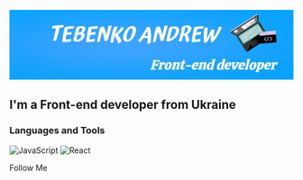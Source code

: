 ![Header](https://github.com/andrewtebenko/andrewtebenko/blob/main/assets/background.jpg)

## I'm a Front-end developer from Ukraine

### Languages and Tools
![JavaScript](https://img.shields.io/badge/-javascript-2da2fc?style=for-the-badge&logo=javascript)
![React](https://img.shields.io/badge/-react-2da2fc?style=for-the-badge&logo=react)


Follow Me

